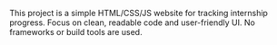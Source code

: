 <!-- Use this file to provide workspace-specific custom instructions to Copilot. For more details, visit https://code.visualstudio.com/docs/copilot/copilot-customization#_use-a-githubcopilotinstructionsmd-file -->

This project is a simple HTML/CSS/JS website for tracking internship progress. Focus on clean, readable code and user-friendly UI. No frameworks or build tools are used.
